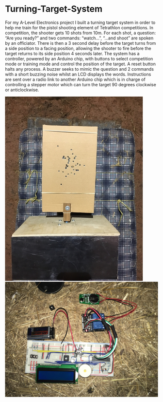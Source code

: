 # Turning-Target-System

For my A-Level Electronics project I built a turning target system in order to help me train for the pistol shooting element of Tetrathlon competitions. In competition, the shooter gets 10 shots from 10m. For each shot, a question: “Are you ready?”  and two commands: “watch…”, “…and shoot” are spoken by an officiator. There is then a 3 second delay before the target turns from a side position to a facing position, allowing the shooter to fire before the target returns to its side position 4 seconds later. The system has a controller, powered by an Arduino chip, with buttons to select competition mode or training mode and control the position of the target. A reset button halts any process. A buzzer seeks to mimic the question and 2 commands with a short buzzing noise whilst an LCD displays the words. Instructions are sent over a radio link to another Arduino chip which is in charge of controlling a stepper motor which can turn the target 90 degrees clockwise or anticlockwise.

![](Target%20box.jpg)
![](Controller.jpg)
